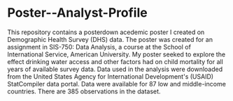 # Poster--Analyst-Profile

This repository contains a posterdown acedemic poster I created on Demographic Health Survey (DHS) data. The poster was created for an assignment in SIS-750: Data Analysis, a course at the School of International Service, American University. My poster seeked to explore the effect drinking water access and other factors had on child mortality for all years of available survey data. Data used in the analysis were downloaded from the United States Agency for International Development's (USAID) StatCompiler data portal. Data were available for 87 low and middle-income countries. There are 385 observations in the dataset.
